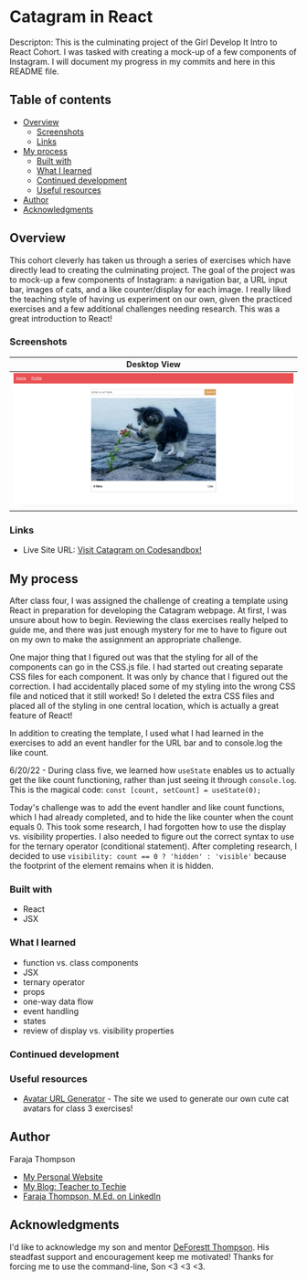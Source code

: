 # Catagram in React

Descripton: This is the culminating project of the Girl Develop It Intro to React Cohort. I was tasked with creating a mock-up of a few components of Instagram. I will document my progress in my commits and here in this README file.

## Table of contents

- [Overview](#overview)
  - [Screenshots](#screenshots)
  - [Links](#links)
- [My process](#my-process)
  - [Built with](#built-with)
  - [What I learned](#what-i-learned)
  - [Continued development](#continued-development)
  - [Useful resources](#useful-resources)
- [Author](#author)
- [Acknowledgments](#acknowledgments)

## Overview

This cohort cleverly has taken us through a series of exercises which have directly lead to creating the culminating project. The goal of the project was to mock-up a few components of Instagram: a navigation bar, a URL input bar, images of cats, and a like counter/display for each image. I really liked the teaching style of having us experiment on our own, given the practiced exercises and a few additional challenges needing research. This was a great introduction to React!

### Screenshots
<!-- | <b>Mobile View</b>|  -->
<!-- |:--:| -->
<!-- | ![My Solution for Mobile]() | -->

| <b>Desktop View</b>| 
|:--:|
| ![My Solution for Desktop](https://github.com/Faraja17/catagram-in-react/blob/main/Screen%20Shot%202022-06-19%20at%203.22.27%20AM.png?raw=true) |


### Links

- Live Site URL: [Visit Catagram on Codesandbox!](https://z11j68.csb.app/)

## My process

After class four, I was assigned the challenge of creating a template using React in preparation for developing the Catagram webpage. At first, I was unsure about how to begin. Reviewing the class exercises really helped to guide me, and there was just enough mystery for me to have to figure out on my own to make the assignment an appropriate challenge. 

One major thing that I figured out was that the styling for all of the components can go in the CSS.js file. I had started out creating separate CSS files for each component. It was only by chance that I figured out the correction. I had accidentally placed some of my styling into the wrong CSS file and noticed that it still worked! So I deleted the extra CSS files and placed all of the styling in one central location, which is actually a great feature of React!

In addition to creating the template, I used what I had learned in the exercises to add an event handler for the URL bar and to console.log the like count.

6/20/22 - During class five, we learned how `useState` enables us to actually get the like count functioning, rather than just seeing it through `console.log`. This is the magical code: `const [count, setCount] = useState(0);`

Today's challenge was to add the event handler and like count functions, which I had already completed, and to hide the like counter when the count equals 0. This took some research, I had forgotten how to use the display vs. visibility properties. I also needed to figure out the correct syntax to use for the ternary operator (conditional statement). After completing research, I decided to use `visibility: count == 0 ? 'hidden' : 'visible'` because the footprint of the element remains when it is hidden.


### Built with

- React
- JSX

### What I learned

- function vs. class components
- JSX
- ternary operator
- props
- one-way data flow
- event handling
- states
- review of display vs. visibility properties

### Continued development



### Useful resources

- [Avatar URL Generator](https://vinicius73.github.io/gravatar-url-generator/#/) - The site we used to generate our own cute cat avatars for class 3 exercises!
<!-- - []() - annotation -->

## Author

Faraja Thompson

- [My Personal Website](https://faraja17.github.io/my-website/)
- [My Blog: Teacher to Techie](https://faraja17.github.io/)
- [Faraja Thompson, M.Ed. on LinkedIn](https://www.linkedin.com/in/faraja-thompson-m-ed-70885b8/)

## Acknowledgments

I'd like to acknowledge my son and mentor [DeForestt Thompson](https://github.com/DeForestt).  His steadfast support and encouragement keep me motivated!  Thanks for forcing me to use the command-line, Son <3 <3 <3.
